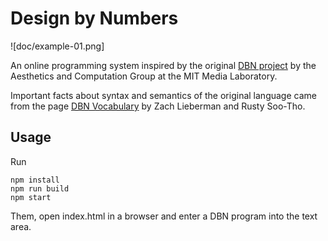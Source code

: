 # Design by Numbers

![doc/example-01.png]

An online programming system inspired by the original [DBN project](https://dbn.media.mit.edu/) by the Aesthetics and Computation Group at the MIT Media Laboratory. 

Important facts about syntax and semantics of the original language came from the page [DBN Vocabulary](https://dbn.media.mit.edu/info/vocabulary.html) by Zach Lieberman and Rusty Soo-Tho.

## Usage

Run

````
npm install
npm run build
npm start
````

Them, open index.html in a browser and enter a DBN program into the text area.
